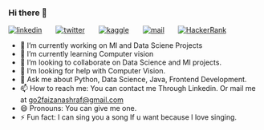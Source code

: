 ### Hi there 👋


[![linkedin](https://github.com/arpit-dwivedi/arpit-dwivedi.github.io/blob/master/assets/img/Webp.net-resizeimage.png)](https://www.linkedin.com/in/faizan-ashraf-5290971aa/)&nbsp;&nbsp;&nbsp;&nbsp;&nbsp;&nbsp;&nbsp;[![twitter](https://github.com/arpit-dwivedi/arpit-dwivedi.github.io/blob/master/assets/img/ttt.png)]()&nbsp;&nbsp;&nbsp;&nbsp;&nbsp;&nbsp;&nbsp;[![kaggle](https://github.com/arpit-dwivedi/arpit-dwivedi/blob/master/kaggle.png)](https://www.kaggle.com/faizanashraf/account)&nbsp;&nbsp;&nbsp;&nbsp;&nbsp;&nbsp;&nbsp;[![mail](https://github.com/arpit-dwivedi/arpit-dwivedi/blob/master/m1.png)](mailto:go2faizanashraf@gmail.com)&nbsp;&nbsp;&nbsp;&nbsp;&nbsp;&nbsp;&nbsp;[![HackerRank]()](https://www.hackerrank.com/go2faizanashraf)


- 🔭 I’m currently working on Ml and Data Sciene Projects
- 🌱 I’m currently learning Computer vision
- 👯 I’m looking to collaborate on Data Science and Ml projects.
- 🤔 I’m looking for help with Computer Vision.
- 💬 Ask me about Python,  Data Science, Java, Frontend Development. 
- 📫 How to reach me: You can contact me Through Linkedin. Or mail me at go2faizanashraf@gmail.com
- 😄 Pronouns: You can give me one.
- ⚡ Fun fact: I can sing you a song If u want because I love singing.

